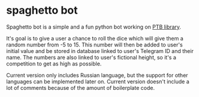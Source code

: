 # spaghetto bot
Spaghetto bot is a simple and a fun python bot working on [PTB library](https://github.com/python-telegram-bot/python-telegram-bot).

It's goal is to give a user a chance to roll the dice which will give them a random number from -5 to 15. This number will then be added to user's initial value and be stored in database linked to user's Telegram ID and their name. The numbers are also linked to user's fictional height, so it's a competition to get as high as possible.

Current version only includes Russian language, but the support for other languages can be implemented later on. Current version doesn't include a lot of comments because of the amount of boilerplate code.
